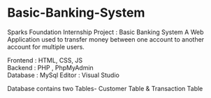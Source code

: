 # Basic-Banking-System

Sparks Foundation Internship Project : Basic Banking System A Web Application used to transfer money between one account to another account for multiple users.

Frontend : HTML, CSS, JS                                         
Backend : PHP , PhpMyAdmin                         
Database : MySql
Editor : Visual Studio

Database contains two Tables- Customer Table & Transaction Table
 

